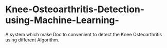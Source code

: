 # Knee-Osteoarthritis-Detection-using-Machine-Learning-
A system which make Doc to convenient to detect the Knee Osteoarthritis using different Algorithm.
